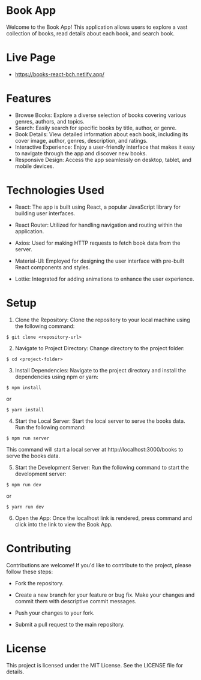 # Book App

Welcome to the Book App! This application allows users to explore a vast collection of books, read details about each book, and search book.

# Live Page

- https://books-react-bch.netlify.app/

# Features

- Browse Books: Explore a diverse selection of books covering various genres, authors, and topics.
- Search: Easily search for specific books by title, author, or genre.
- Book Details: View detailed information about each book, including its cover image, author, genres, description, and ratings.
- Interactive Experience: Enjoy a user-friendly interface that makes it easy to navigate through the app and discover new books.
- Responsive Design: Access the app seamlessly on desktop, tablet, and mobile devices.

# Technologies Used

- React: The app is built using React, a popular JavaScript library for building user interfaces.

- React Router: Utilized for handling navigation and routing within the application.

- Axios: Used for making HTTP requests to fetch book data from the server.

- Material-UI: Employed for designing the user interface with pre-built React components and styles.

- Lottie: Integrated for adding animations to enhance the user experience.

# Setup

1. Clone the Repository: Clone the repository to your local machine using the following command:

`$ git clone <repository-url>`

2. Navigate to Project Directory: Change directory to the project folder:

`$ cd <project-folder>`

3. Install Dependencies: Navigate to the project directory and install the dependencies using npm or yarn:

`$ npm install`

or

`$ yarn install`

4. Start the Local Server: Start the local server to serve the books data. Run the following command:

`$ npm run server`

This command will start a local server at http://localhost:3000/books to serve the books data.

5. Start the Development Server: Run the following command to start the development server:

`$ npm run dev`

or

`$ yarn run dev`

6. Open the App: Once the localhost link is rendered, press command and click into the link to view the Book App.

# Contributing

Contributions are welcome! If you'd like to contribute to the project, please follow these steps:

- Fork the repository.

- Create a new branch for your feature or bug fix.
  Make your changes and commit them with descriptive commit messages.

- Push your changes to your fork.

- Submit a pull request to the main repository.

# License

This project is licensed under the MIT License. See the LICENSE file for details.

